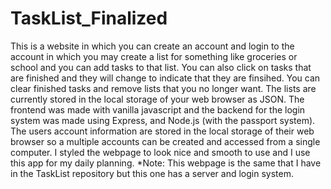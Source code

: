 # TaskList_Finalized
This is a website in which you can create an account and login to the account in which you may create a list for something like 
groceries or school and you can add tasks to that list. You can also click on tasks that are finished and they will change to indicate 
that they are finsihed. You can clear finished tasks and remove lists that you no longer want. The lists are currently stored in the 
local storage of your web browser as JSON. The frontend was made with vanilla javascript and the backend for the login system was 
made using Express, and Node.js  (with the passport system). The users account information are stored in the local storage of their
web browser so a multiple accounts can be created and accessed from a single computer. I styled the webpage to look nice and smooth 
to use and I use this app for my daily planning. 
*Note: This webpage is the same that I have in the TaskList repository but this one has a server and login system.
